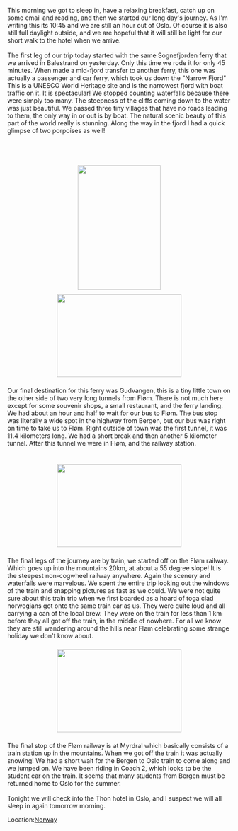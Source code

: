 <!--
.. title: The Nœrøyfjorden
.. date: 2010/06/18
.. slug: the-n-r-yfjorden
.. tags: Travel
.. link: 
.. description: 
-->


This morning we got to sleep in, have a relaxing breakfast, catch up on some email and reading, and then we started our long day's journey.  As I'm writing this its 10:45 and we are still an hour out of Oslo.  Of course it is also still full daylight outside, and we are hopeful that it will still be light for our short walk to the hotel when we arrive.<br /><br />The first leg of our trip today started with the same Sognefjorden ferry that we arrived in Balestrand on yesterday.  Only this time we rode it for only 45 minutes.  When made a mid-fjord transfer to another ferry, this one was actually a passenger and car ferry, which took us down the "Narrow Fjord"  This is a UNESCO World Heritage site and is the narrowest fjord with boat traffic on it.  It is spectacular!  We stopped counting waterfalls because there were simply too many.  The steepness of the cliffs coming down to the water was just beautiful.  We passed three tiny villages that have no roads leading to them, the only way in or out is by boat.  The natural scenic beauty of this part of the world really is stunning.  Along the way in the fjord I had a quick glimpse of two porpoises as well!<br /><br /><br /><br /><center><a href='http://blogpress.w18.net/photos/10/06/18/1375.jpg'><img src='http://blogpress.w18.net/photos/10/06/18/s_1375.jpg' border='0' width='187' height='281' style='margin:5px'></a></center><center><a href='http://blogpress.w18.net/photos/10/06/18/1376.jpg'><img src='http://blogpress.w18.net/photos/10/06/18/s_1376.jpg' border='0' width='281' height='187' style='margin:5px'></a></center><br />Our final destination for this ferry was  Gudvangen, this is a tiny little town on the other side of two very long tunnels from Fløm.  There is not much here except for some souvenir shops, a small restaurant, and the ferry landing.  We had about an hour and half to wait for our bus to Fløm.  The bus stop was literally a wide spot in the highway from Bergen, but our bus was right on time to take us to Fløm.  Right outside of town was the first tunnel, it was 11.4 kilometers long.  We had a short break and then another 5 kilometer tunnel.  After this tunnel we were in Fløm, and the railway station.<br /><br /><br /><center><a href='http://blogpress.w18.net/photos/10/06/18/1377.jpg'><img src='http://blogpress.w18.net/photos/10/06/18/s_1377.jpg' border='0' width='281' height='187' style='margin:5px'></a></center><br />The final legs of the journey are by train, we started off on the Fløm railway. Which goes up into the mountains 20km, at about a 55 degree slope!  It is the steepest non-cogwheel railway anywhere.  Again the scenery and waterfalls were marvelous.  We spent the entire trip looking out the windows of the train and snapping pictures as fast as we could.  We were not quite sure about this train trip when we first boarded as a hoard of toga clad norwegians got onto the same train car as us.  They were quite loud and all carrying a can of the local brew.  They were on the train for less than 1 km before they all got off the train, in the middle of nowhere.  For all we know they are still wandering around the hills near Fløm celebrating some strange holiday we don't know about.<br /><br /><center><a href='http://blogpress.w18.net/photos/10/06/18/1378.jpg'><img src='http://blogpress.w18.net/photos/10/06/18/s_1378.jpg' border='0' width='281' height='187' style='margin:5px'></a></center><br />The final stop of the Fløm railway is at Myrdral which basically consists of a train station up in the mountains.  When we got off the train it was actually snowing!  We had a short wait for the Bergen to Oslo train to come along and we jumped on.  We have been riding in Coach 2, which looks to be the student car on the train.  It seems that many students from Bergen must be returned home to Oslo for the summer.<br /><br />Tonight we will check into the Thon hotel in Oslo, and I suspect we will all sleep in again tomorrow morning.<br /><p class='blogpress_location'>Location:<a href='http://maps.google.com/maps?q=Norway&z=10'>Norway</a></p><div class="blogger-post-footer"><img width='1' height='1' src='https://blogger.googleusercontent.com/tracker/2759017781463016019-2524657992767485536?l=blog.bonelakesoftware.com' alt='' /></div>
